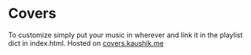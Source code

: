 # Covers
To customize simply put your music in wherever and link it in the playlist dict in index.html.
Hosted on [covers.kaushik.me](covers.kaushik.me)
